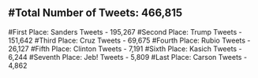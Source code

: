 #Total Number of Tweets: 466,815 
---
#First Place: Sanders Tweets - 195,267
#Second Place: Trump Tweets - 151,642
#Third Place: Cruz Tweets - 69,675
#Fourth Place: Rubio Tweets - 26,127
#Fifth Place: Clinton Tweets - 7,191
#Sixth Place: Kasich Tweets - 6,244
#Seventh Place: Jeb! Tweets - 5,809
#Last Place: Carson Tweets - 4,862
